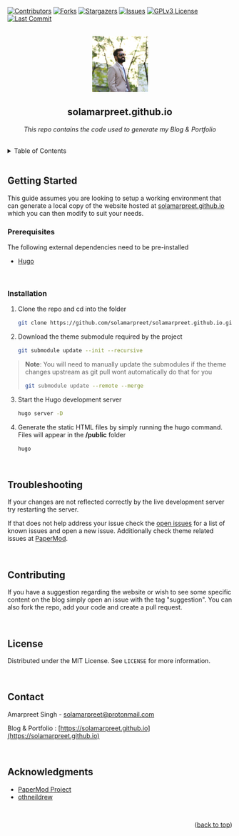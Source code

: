 <div id="top"></div>

<!-- PROJECT SHIELDS -->
<!--
*** I'm using markdown "reference style" links for readability.
*** Reference links are enclosed in brackets [ ] instead of parentheses ( ).
*** See the bottom of this document for the declaration of the reference variables
*** for contributors-url, forks-url, etc. This is an optional, concise syntax you may use.
*** https://www.markdownguide.org/basic-syntax/#reference-style-links
-->
[![Contributors][contributors-shield]][contributors-url]
[![Forks][forks-shield]][forks-url]
[![Stargazers][stars-shield]][stars-url]
[![Issues][issues-shield]][issues-url]
[![GPLv3 License][license-shield]][license-url]
[![Last Commit][last-commit-shield]][last-commit-url]



<!-- PROJECT LOGO -->
<br />
<div align="center">
<a href="https://solamarpreet.github.io">
    <img src="static/solpic.jpeg" alt="Logo" width="125" height="125">
  </a>
<h2 align="center">solamarpreet.github.io</h2>

  <p align="center">
    <i>This repo contains the code used to generate my Blog & Portfolio</i>
    <br />
  </p>
</div>
<br />


<!-- TABLE OF CONTENTS -->
<details>
  <summary>Table of Contents</summary>
  <ol>
    <li>
      <a href="#getting-started">Getting Started</a>
      <ul>
        <li><a href="#prerequisites">Prerequisites</a></li>
        <li><a href="#installation">Installation</a></li>
      </ul>
    </li>
    <li><a href="#usage">Usage</a></li>
    <li><a href="#troubleshooting">Troubleshooting</a></li>
    <li><a href="#roadmap">Roadmap</a></li>
    <li><a href="#contributing">Contributing</a></li>
    <li><a href="#license">License</a></li>
    <li><a href="#contact">Contact</a></li>
    <li><a href="#acknowledgments">Acknowledgments</a></li>
  </ol>
</details>
<br />


<!-- GETTING STARTED -->
## Getting Started

This guide assumes you are looking to setup a working environment that can generate a local copy of the website hosted at [solamarpreet.github.io](https://solamarpreet.github.io) which you can then modify to suit your needs.

### Prerequisites

The following external dependencies need to be pre-installed
* [Hugo](https://gohugo.io/getting-started/installing/)
<br />

### Installation

1. Clone the repo and cd into the folder
   ```sh
   git clone https://github.com/solamarpreet/solamarpreet.github.io.git && cd solamarpreet.github.io
   ```
2. Download the theme submodule required by the project 
   ```sh
   git submodule update --init --recursive
   ```
> **Note**: You will need to manually update the submodules if the theme changes upstream as git pull wont automatically do that for you
>
> ```sh
> git submodule update --remote --merge
> ```
3. Start the Hugo development server
   ```sh
   hugo server -D
   ```
4. Generate the static HTML files by simply running the hugo command. Files will appear in the **/public** folder
   ```sh
   hugo
   ```
<br />


<!-- TROUBLESHOOTING -->
## Troubleshooting

If your changes are not reflected correctly by the live development server try restarting the server.

If that does not help address your issue check the [open issues](https://github.com/solamarpreet/solamarpreet.github.io/issues) for a list of known issues and open a new issue. Additionally check theme related issues at [PaperMod](https://github.com/adityatelange/hugo-PaperMod/issues).

<br />


<!-- CONTRIBUTING -->
## Contributing

If you have a suggestion regarding the website or wish to see some specific content on the blog simply open an issue with the tag "suggestion". You can also fork the repo, add your code and create a pull request.

<br />

<!-- LICENSE -->
## License

Distributed under the MIT License. See `LICENSE` for more information.

<br />

<!-- CONTACT -->
## Contact

Amarpreet Singh - solamarpreet@protonmail.com

Blog & Portfolio : [https://solamarpreet.github.io](https://solamarpreet.github.io)

<br />

<!-- ACKNOWLEDGMENTS -->
## Acknowledgments

* [PaperMod Project](https://github.com/adityatelange/hugo-PaperMod)
* [othneildrew](https://github.com/othneildrew/Best-README-Template)

<br />
<p align="right">(<a href="#top">back to top</a>)</p>



<!-- MARKDOWN LINKS & IMAGES -->
<!-- https://www.markdownguide.org/basic-syntax/#reference-style-links -->
[contributors-shield]: https://img.shields.io/github/contributors/solamarpreet/solamarpreet.github.io.svg?style=for-the-badge
[contributors-url]: https://github.com/solamarpreet/solamarpreet.github.io/graphs/contributors
[forks-shield]: https://img.shields.io/github/forks/solamarpreet/solamarpreet.github.io.svg?style=for-the-badge
[forks-url]: https://github.com/solamarpreet/solamarpreet.github.io/network/members
[stars-shield]: https://img.shields.io/github/stars/solamarpreet/solamarpreet.github.io.svg?style=for-the-badge
[stars-url]: https://github.com/solamarpreet/solamarpreet.github.io/stargazers
[issues-shield]: https://img.shields.io/github/issues/solamarpreet/solamarpreet.github.io.svg?style=for-the-badge
[issues-url]: https://github.com/solamarpreet/solamarpreet.github.io/issues
[license-shield]: https://img.shields.io/github/license/solamarpreet/solamarpreet.github.io.svg?style=for-the-badge
[license-url]: https://github.com/solamarpreet/solamarpreet.github.io/blob/main/LICENSE
[last-commit-shield]: https://img.shields.io/github/last-commit/solamarpreet/solamarpreet.github.io?style=for-the-badge
[last-commit-url]: https://github.com/solamarpreet/solamarpreet.github.io/pulse
